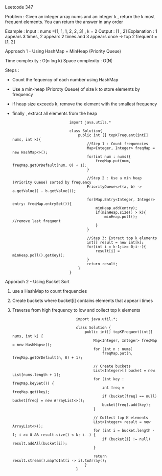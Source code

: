 Leetcode 347

Problem :
Given an integer array nums and an integer k , return the k most frequent elements.
You can return the answer in any order

Example : 
Input : nums =[1, 1, 1, 2, 2, 3] , k = 2
Output : [1 , 2]
Explanation : 1 appears 3 times, 2 appears 2 times and 3 appears once -> top 2 frequent = [1, 2]

Approach 1 - Using HashMap + MinHeap (Priority Queue)

Time complexity : O(n log k)
Space complexity : O(N)

Steps : 
- Count the fequency of each number using HashMap
- Use a min-heap (Prioroty Queue) of size k to store elements by frequency
- if heap size exceeds k, remove the element with the smallest frequency
- finally , extract all elements from the heap

                                import java.utils.*

                                class Solution{
                                    public int [] topKFrequent(int[] nums, int k){
                                        //Step 1 : Count frequencies
                                        Map<Integer, Integer> freqMap = new HashMap<>();
                                        for(int num : nums){
                                            freqMap.put(num, freqMap.getOrDefault(num, 0) + 1);
                                        }

                                        //Step 2 : Use a min heap (Priority Queue) sorted by frequency
                                        PriorityQueue<>((a, b) -> a.getValue() - b.getValue());

                                        for(Map.Entry<Integer, Integer> entry: freqMap.entrySet()){
                                            minHeap.add(entry);
                                            if(minHeap.size() > k){
                                                minHeap.poll();     //remove last frequent
                                            }
                                        }

                                        //Step 3: Extract top k elements
                                        int[] result = new int[k];
                                        for(int i = k-1;i>= 0;i--){
                                            result[i] = minHeap.poll().getKey();
                                        }
                                        return result;
                                    }
                                }

Apporach 2 - Using Bucket Sort

1. use a HashMap to count frequencies
2. Create buckets where bucket[i] contains elements that appear i times
3. Traverse from high frequency to low and collect top k elements

                                    import java.util.*;

                                    class Solution {
                                        public int[] topKFrequent(int[] nums, int k) {
                                            Map<Integer, Integer> freqMap = new HashMap<>();
                                            for (int n : nums)
                                                freqMap.put(n, freqMap.getOrDefault(n, 0) + 1);

                                            // Create buckets
                                            List<Integer>[] bucket = new List[nums.length + 1];
                                            for (int key : freqMap.keySet()) {
                                                int freq = freqMap.get(key);
                                                if (bucket[freq] == null) bucket[freq] = new ArrayList<>();
                                                bucket[freq].add(key);
                                            }

                                            // Collect top K elements
                                            List<Integer> result = new ArrayList<>();
                                            for (int i = bucket.length - 1; i >= 0 && result.size() < k; i--) {
                                                if (bucket[i] != null) result.addAll(bucket[i]);
                                            }

                                            return result.stream().mapToInt(i -> i).toArray();
                                        }
                                    }

